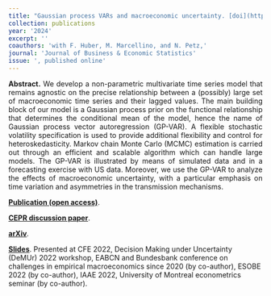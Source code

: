 ```yaml
---
title: "Gaussian process VARs and macroeconomic uncertainty. [doi](https://doi.org/10.1080/07350015.2024.2322089)"
collection: publications
year: '2024'
excerpt: ''
coauthors: 'with F. Huber, M. Marcellino, and N. Petz,' 
journal: 'Journal of Business & Economic Statistics'
issue: ', published online'
---
```

<p align="justify"> <b>Abstract.</b> We develop a non-parametric multivariate time series model that remains agnostic on the precise relationship between a (possibly) large set of macroeconomic time series and their lagged values. The main building block of our model is a Gaussian process prior on the functional relationship that determines the conditional mean of the model, hence the name of Gaussian process vector autoregression (GP-VAR). A flexible stochastic volatility specification is used to provide additional flexibility and control for heteroskedasticity. Markov chain Monte Carlo (MCMC) estimation is carried out through an efficient and scalable algorithm which can handle large models. The GP-VAR is illustrated by means of simulated data and in a forecasting exercise with US data. Moreover, we use the GP-VAR to analyze the effects of macroeconomic uncertainty, with a particular emphasis on time variation and asymmetries in the transmission mechanisms.
</p>

[**Publication (open access)**](https://doi.org/10.1080/07350015.2024.2322089).

[**CEPR discussion paper**](https://cepr.org/publications/dp17646).

[**arXiv**](https://arxiv.org/abs/2112.01995).

[**Slides**](https://www.dropbox.com/s/o0qmvjfjf95qu6o/CFE2022-Hauzenberger-slides.pdf?dl=0). Presented at CFE 2022, Decision Making under Uncertainty (DeMUr) 2022 workshop, EABCN and Bundesbank conference on challenges in empirical macroeconomics since 2020 (by co-author), ESOBE 2022 (by co-author), IAAE 2022, University of Montreal econometrics seminar (by co-author).
